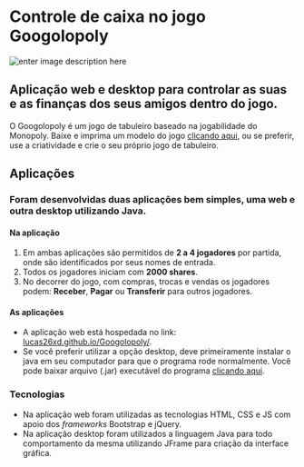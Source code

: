 # Controle de caixa no jogo Googolopoly
![enter image description here](https://pbs.twimg.com/media/CDV5dhTWEAAaFNp.jpg)
## Aplicação web e desktop para controlar as suas e as finanças dos seus amigos dentro do jogo.
O Googolopoly é um jogo de tabuleiro baseado na jogabilidade do Monopoly. Baixe e imprima um modelo do jogo [clicando aqui](https://github.com/lucas26xd/Googolopoly/raw/master/Cartas%20Monopoly.pdf), ou se preferir, use a criatividade e crie o seu próprio jogo de tabuleiro.

## Aplicações
### Foram desenvolvidas duas aplicações bem simples, uma web e outra desktop utilizando Java.
#### Na aplicação
 1. Em ambas aplicações são permitidos de **2 a 4 jogadores** por partida, onde são identificados por seus nomes de entrada.
 2. Todos os jogadores iniciam com **2000 shares**.
 3. No decorrer do jogo, com compras, trocas e vendas os jogadores podem: **Receber**, **Pagar** ou **Transferir** para outros jogadores.

#### As aplicações
 - A aplicação web está hospedada no link: [lucas26xd.github.io/Googolopoly/](https://lucas26xd.github.io/Googolopoly/).
 - Se você preferir utilizar a opção desktop, deve primeiramente instalar o java em seu computador para que o programa rode normalmente. Você pode baixar arquivo (.jar) executável do programa [clicando aqui](https://github.com/lucas26xd/Googolopoly/blob/master/Java/dist/Googolopoly.jar?raw=true).

### Tecnologias

 - Na aplicação web foram utilizadas as tecnologias HTML, CSS e JS com apoio dos *frameworks* Bootstrap e jQuery.
 - Na aplicação desktop foram utilizados a linguagem Java para todo comportamento da mesma utilizando JFrame para criação da interface gráfica.
